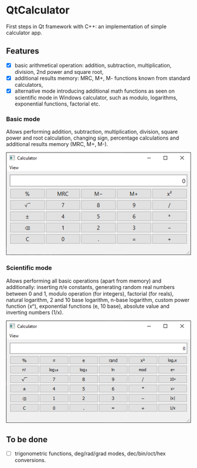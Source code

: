 # QtCalculator
First steps in Qt framework with C++: an implementation of simple calculator app.

## Features
- [x] basic arithmetical operation: addition, subtraction, multiplication, division, 2nd power and square root,
- [x] additional results memory: MRC, M+, M- functions known from standard calculators,
- [x] alternative mode introducing additional math functions as seen on scientific mode in Windows calculator,
such as modulo, logarithms, exponential functions, factorial etc.

### Basic mode
Allows performing addition, subtraction, multiplication, division, square power and root calculation, changing sign,
percentage calculations and additional results memory (MRC, M+, M-).

![Calculator window screenshot – basic mode](https://github.com/kszapsza/QtCalculator/raw/master/calc_basic.png)

### Scientific mode
Allows performing all basic operations (apart from memory) and additionally: inserting 𝜋/e constants, generating random
real numbers between 0 and 1, modulo operation (for integers), factorial (for reals), natural logarithm, 2 and 10 base
logarithm, n-base logarithm, custom power function (xⁿ), exponential functions (e, 10 base), absolute value and
inverting numbers (1/x).

![Calculator window screenshot – scientific mode](https://github.com/kszapsza/QtCalculator/raw/master/calc_sci.png)

## To be done
- [ ] trigonometric functions, deg/rad/grad modes, dec/bin/oct/hex conversions.